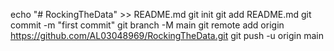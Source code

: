 echo "# RockingTheData" >> README.md
git init
git add README.md
git commit -m "first commit"
git branch -M main
git remote add origin https://github.com/AL03048969/RockingTheData.git
git push -u origin main